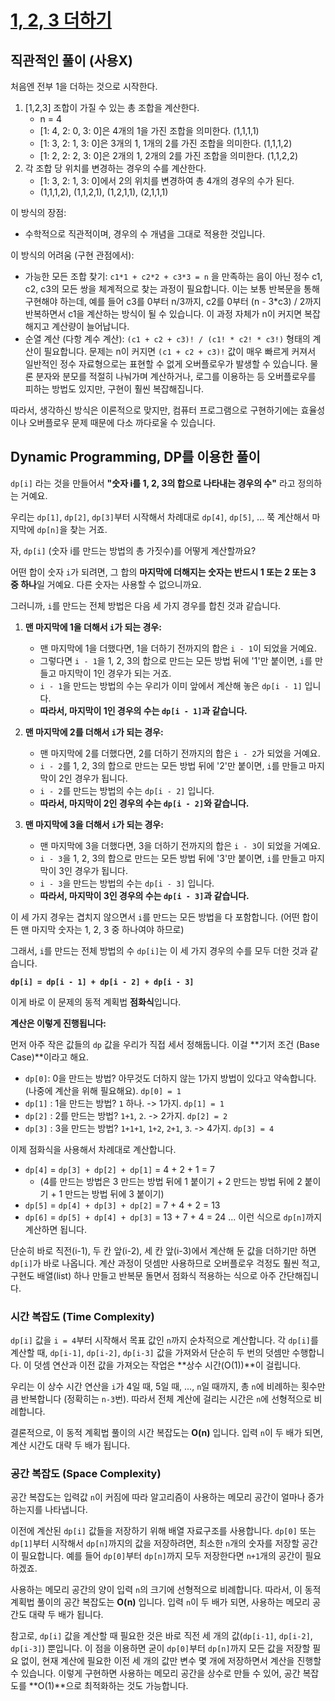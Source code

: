 # [1, 2, 3 더하기](https://www.acmicpc.net/problem/9095)

## 직관적인 풀이 (사용X)

처음엔 전부 1을 더하는 것으로 시작한다. 

1. [1,2,3] 조합이 가질 수 있는 총 조합을 계산한다.
    - n = 4
    - [1: 4, 2: 0, 3: 0]은 4개의 1을 가진 조합을 의미한다. (1,1,1,1)
    - [1: 3, 2: 1, 3: 0]은 3개의 1, 1개의 2를 가진 조합을 의미한다. (1,1,1,2)
    - [1: 2, 2: 2, 3: 0]은 2개의 1, 2개의 2를 가진 조합을 의미한다. (1,1,2,2)
2. 각 조합 당 위치를 변경하는 경우의 수를 계산한다.
    - [1: 3, 2: 1, 3: 0]에서 2의 위치를 변경하여 총 4개의 경우의 수가 된다. 
    - (1,1,1,2), (1,1,2,1), (1,2,1,1), (2,1,1,1)

이 방식의 장점:

- 수학적으로 직관적이며, 경우의 수 개념을 그대로 적용한 것입니다.

이 방식의 어려움 (구현 관점에서):

- 가능한 모든 조합 찾기: `c1*1 + c2*2 + c3*3 = n` 을 만족하는 음이 아닌 정수 c1, c2, c3의 모든 쌍을 체계적으로 찾는 과정이 필요합니다. 이는 보통 반복문을 통해 구현해야 하는데, 예를 들어 c3를 0부터 n/3까지, c2를 0부터 (n - 3*c3) / 2까지 반복하면서 c1을 계산하는 방식이 될 수 있습니다. 이 과정 자체가 n이 커지면 복잡해지고 계산량이 늘어납니다.
- 순열 계산 (다항 계수 계산): `(c1 + c2 + c3)! / (c1! * c2! * c3!)` 형태의 계산이 필요합니다. 문제는 n이 커지면 `(c1 + c2 + c3)!` 값이 매우 빠르게 커져서 일반적인 정수 자료형으로는 표현할 수 없게 오버플로우가 발생할 수 있습니다. 물론 분자와 분모를 적절히 나눠가며 계산하거나, 로그를 이용하는 등 오버플로우를 피하는 방법도 있지만, 구현이 훨씬 복잡해집니다.

따라서, 생각하신 방식은 이론적으로 맞지만, 컴퓨터 프로그램으로 구현하기에는 효율성이나 오버플로우 문제 때문에 다소 까다로울 수 있습니다.

## Dynamic Programming, DP를 이용한 풀이

`dp[i]` 라는 것을 만들어서 **"숫자 i를 1, 2, 3의 합으로 나타내는 경우의 수"** 라고 정의하는 거예요.

우리는 `dp[1]`, `dp[2]`, `dp[3]`부터 시작해서 차례대로 `dp[4]`, `dp[5]`, ... 쭉 계산해서 마지막에 `dp[n]`을 찾는 거죠.

자, `dp[i]` (숫자 i를 만드는 방법의 총 가짓수)를 어떻게 계산할까요?

어떤 합이 숫자 `i`가 되려면, 그 합의 **마지막에 더해지는 숫자는 반드시 1 또는 2 또는 3 중 하나**일 거예요. 다른 숫자는 사용할 수 없으니까요.

그러니까, `i`를 만드는 전체 방법은 다음 세 가지 경우를 합친 것과 같습니다.

1.  **맨 마지막에 1을 더해서 `i`가 되는 경우:**
    - 맨 마지막에 1을 더했다면, 1을 더하기 전까지의 합은 `i - 1`이 되었을 거예요.
    - 그렇다면 `i - 1`을 1, 2, 3의 합으로 만드는 모든 방법 뒤에 '1'만 붙이면, `i`를 만들고 마지막이 1인 경우가 되는 거죠.
    - `i - 1`을 만드는 방법의 수는 우리가 이미 앞에서 계산해 놓은 `dp[i - 1]` 입니다.
    - **따라서, 마지막이 1인 경우의 수는 `dp[i - 1]`과 같습니다.**

2.  **맨 마지막에 2를 더해서 `i`가 되는 경우:**
    * 맨 마지막에 2를 더했다면, 2를 더하기 전까지의 합은 `i - 2`가 되었을 거예요.
    - `i - 2`를 1, 2, 3의 합으로 만드는 모든 방법 뒤에 '2'만 붙이면, `i`를 만들고 마지막이 2인 경우가 됩니다.
    - `i - 2`를 만드는 방법의 수는 `dp[i - 2]` 입니다.
    - **따라서, 마지막이 2인 경우의 수는 `dp[i - 2]`와 같습니다.**

3.  **맨 마지막에 3을 더해서 `i`가 되는 경우:**
    - 맨 마지막에 3을 더했다면, 3을 더하기 전까지의 합은 `i - 3`이 되었을 거예요.
    - `i - 3`을 1, 2, 3의 합으로 만드는 모든 방법 뒤에 '3'만 붙이면, `i`를 만들고 마지막이 3인 경우가 됩니다.
    - `i - 3`을 만드는 방법의 수는 `dp[i - 3]` 입니다.
    - **따라서, 마지막이 3인 경우의 수는 `dp[i - 3]`과 같습니다.**

이 세 가지 경우는 겹치지 않으면서 `i`를 만드는 모든 방법을 다 포함합니다. (어떤 합이든 맨 마지막 숫자는 1, 2, 3 중 하나여야 하므로)

그래서, `i`를 만드는 전체 방법의 수 `dp[i]`는 이 세 가지 경우의 수를 모두 더한 것과 같습니다.

**`dp[i] = dp[i - 1] + dp[i - 2] + dp[i - 3]`**

이게 바로 이 문제의 동적 계획법 **점화식**입니다.

**계산은 이렇게 진행됩니다:**

먼저 아주 작은 값들의 `dp` 값을 우리가 직접 세서 정해둡니다. 이걸 **기저 조건 (Base Case)**이라고 해요.

- `dp[0]`: 0을 만드는 방법? 아무것도 더하지 않는 1가지 방법이 있다고 약속합니다. (나중에 계산을 위해 필요해요). `dp[0] = 1`
- `dp[1]` : 1을 만드는 방법? `1` 하나. -> 1가지. `dp[1] = 1`
- `dp[2]` : 2를 만드는 방법? `1+1`, `2`. -> 2가지. `dp[2] = 2`
- `dp[3]` : 3을 만드는 방법? `1+1+1`, `1+2`, `2+1`, `3`. -> 4가지. `dp[3] = 4`

이제 점화식을 사용해서 차례대로 계산합니다.

- `dp[4]` = `dp[3] + dp[2] + dp[1]` = 4 + 2 + 1 = 7
    - (4를 만드는 방법은 3 만드는 방법 뒤에 1 붙이기 + 2 만드는 방법 뒤에 2 붙이기 + 1 만드는 방법 뒤에 3 붙이기)
- `dp[5]` = `dp[4] + dp[3] + dp[2]` = 7 + 4 + 2 = 13
- `dp[6]` = `dp[5] + dp[4] + dp[3]` = 13 + 7 + 4 = 24
    ... 이런 식으로 `dp[n]`까지 계산하면 됩니다.

단순히 바로 직전(i-1), 두 칸 앞(i-2), 세 칸 앞(i-3)에서 계산해 둔 값을 더하기만 하면 `dp[i]`가 바로 나옵니다. 계산 과정이 덧셈만 사용하므로 오버플로우 걱정도 훨씬 적고, 구현도 배열(list) 하나 만들고 반복문 돌면서 점화식 적용하는 식으로 아주 간단해집니다.

### 시간 복잡도 (Time Complexity)

`dp[i]` 값을 `i = 4`부터 시작해서 목표 값인 `n`까지 순차적으로 계산합니다. 각 `dp[i]`를 계산할 때, `dp[i-1]`, `dp[i-2]`, `dp[i-3]` 값을 가져와서 단순히 두 번의 덧셈만 수행합니다. 이 덧셈 연산과 이전 값을 가져오는 작업은 **상수 시간(O(1))**이 걸립니다.

우리는 이 상수 시간 연산을 `i`가 4일 때, 5일 때, ..., `n`일 때까지, 총 `n`에 비례하는 횟수만큼 반복합니다 (정확히는 `n-3`번). 따라서 전체 계산에 걸리는 시간은 `n`에 선형적으로 비례합니다.

결론적으로, 이 동적 계획법 풀이의 시간 복잡도는 **O(n)** 입니다. 입력 `n`이 두 배가 되면, 계산 시간도 대략 두 배가 됩니다.

### 공간 복잡도 (Space Complexity)

공간 복잡도는 입력값 `n`이 커짐에 따라 알고리즘이 사용하는 메모리 공간이 얼마나 증가하는지를 나타냅니다.

이전에 계산된 `dp[i]` 값들을 저장하기 위해 배열 자료구조를 사용합니다. `dp[0]` 또는 `dp[1]`부터 시작해서 `dp[n]`까지의 값을 저장하려면, 최소한 `n`개의 숫자를 저장할 공간이 필요합니다. 예를 들어 `dp[0]`부터 `dp[n]`까지 모두 저장한다면 `n+1`개의 공간이 필요하겠죠.

사용하는 메모리 공간의 양이 입력 `n`의 크기에 선형적으로 비례합니다. 따라서, 이 동적 계획법 풀이의 공간 복잡도는 **O(n)** 입니다. 입력 `n`이 두 배가 되면, 사용하는 메모리 공간도 대략 두 배가 됩니다.

참고로, `dp[i]` 값을 계산할 때 필요한 것은 바로 직전 세 개의 값(`dp[i-1]`, `dp[i-2]`, `dp[i-3]`) 뿐입니다. 이 점을 이용하면 굳이 `dp[0]`부터 `dp[n]`까지 모든 값을 저장할 필요 없이, 현재 계산에 필요한 이전 세 개의 값만 변수 몇 개에 저장하면서 계산을 진행할 수 있습니다. 이렇게 구현하면 사용하는 메모리 공간을 상수로 만들 수 있어, 공간 복잡도를 **O(1)**으로 최적화하는 것도 가능합니다.